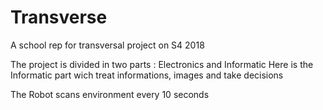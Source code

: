 # Transverse
A school rep for transversal project on S4 2018

The project is divided in two parts : Electronics and Informatic
Here is the Informatic part wich treat informations, images and take decisions

The Robot scans environment every 10 seconds
